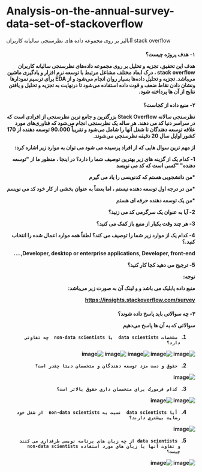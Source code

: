 # Analysis-on-the-annual-survey-data-set-of-stackoverflow
آآنالیز بر روی مجموعه داده های نظرسنجی سالیانه کاربران stack overflow


<h4 dir=rtl>
۱- هدف پروژه چیست؟

هدف این تحقیق، تجزیه و تحلیل بر روی مجموعه داده‌های نظرسنجی سالیانه کاربران stack overflow ، درک ابعاد مختلف مشاغل مرتبط با توسعه نرم افزار و یادگیری ماشین می‌باشد. تجزیه و تحلیل داده‌ها بسیار روان انجام می‌شود و از EDA برای ترسیم نمودارها ونشان دادن نقاط ضعف و قوت داده استفاده می‌شود تا درنهایت به تجزیه و تحلیل و یافتن نتایج از آن ها پرداخته شود.
</h4>







<h4 dir=rtl>
۲- منبع داده از کجاست؟

نظرسنجی سالانه Stack Overflow بزرگترین و جامع ترین نظرسنجی از افرادی است که در سراسر دنیا کد می دهند. هر ساله یک نظرسنجی انجام می‌شود که  فناوری‌های مورد علاقه توسعه دهندگان تا شغل آنها را شامل می‌شود و  تقریباً 90،000 توسعه دهنده از 170 کشور اوایل سال 20 دقیقه نظرسنجی می‌شوند.

از مهم ترین سوال هایی که از افراد پرسیده می شود می توان به موارد زیر اشاره کرد:

1- کدام یک از گزینه های زیر بهترین توصیف شما را دارد؟ در اینجا ، منظور ما از "توسعه دهنده" "کسی است که کد می نویسد

*من دانشجویی هستم که کدنویسی را یاد می گیرم

*من در درجه اول توسعه دهنده نیستم ، اما بعضاً به عنوان بخشی از کار خود کد می نویسم

*من یک توسعه دهنده حرفه ای هستم

2- آیا به عنوان یک سرگرمی کد می زنید؟

3- هر چند وقت یکبار از منبع باز کمک می کنید؟

4- کدام یک از موارد زیر شما را توصیف می کند؟ لطفاً همه موارد اعمال شده را انتخاب کنید.؟

Developer, desktop or enterprise applications, Developer, front-end,….

5- ترجیح می دهید کجا کار کنید؟



توجه:

منبع داده پابلیک می باشد و و لینک آن به صورت زیر می‌باشد:

https://insights.stackoverflow.com/survey



</h4>

<h4 dir=rtl>

۳- چه سوالاتی باید پاسخ داده شوند؟


سوالاتی که به آن ها پاسخ می‌دهیم

1.      مشخصات data scientists  با non-data scientists  چه تفاوتی دارد؟

![image](https://user-images.githubusercontent.com/68844865/109546596-490dab80-7a7f-11eb-9fc2-7f06714210a9.png)
![image](https://user-images.githubusercontent.com/68844865/109546711-69d60100-7a7f-11eb-98df-6a7031c2c80a.png)
![image](https://user-images.githubusercontent.com/68844865/109546733-6e021e80-7a7f-11eb-8f48-51ccadccde5a.png)
![image](https://user-images.githubusercontent.com/68844865/109546748-70fd0f00-7a7f-11eb-871c-e1305d26c517.png)
![image](https://user-images.githubusercontent.com/68844865/109547672-81fa5000-7a80-11eb-9089-29cbca3e3798.png)


2.      حقوق و دست مزد توسعه دهندگان و متخصصان دیتا چقدر است؟
![image](https://user-images.githubusercontent.com/68844865/109546793-7eb29480-7a7f-11eb-976c-72eb47741cc9.png)



3.      کدام فرمورک برای متخصصان داری حقوق بالاتر است؟
![image](https://user-images.githubusercontent.com/68844865/109547875-c84faf00-7a80-11eb-902f-c55cf4170804.png)
![image](https://user-images.githubusercontent.com/68844865/109547913-d7366180-7a80-11eb-8c93-3f1b1b3a18d4.png)


4.      آیا data scientists  نسبت به non-data scientists  از شغل خود رضایت بیشتری دارند؟
![image](https://user-images.githubusercontent.com/68844865/109547727-963e4d00-7a80-11eb-8693-8d8ff75e7d2b.png)



5.      data scientists از چه زبان های برنامه نویسی طرفداری می کنند و تفاوت آنها با زبان های مورد استفاده non-data scientists چیست؟ 
![image](https://user-images.githubusercontent.com/68844865/109547622-6bec8f80-7a80-11eb-968c-84e4488787af.png)
![image](https://user-images.githubusercontent.com/68844865/109547629-6e4ee980-7a80-11eb-9d9a-0a52f2a28307.png)


</h4>
